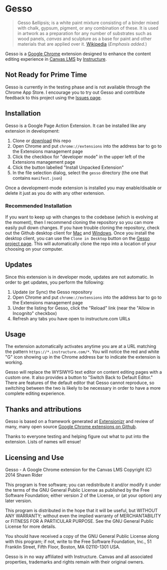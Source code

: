 # Gesso

>  Gesso &ellipsis; is a white paint mixture consisting of a binder mixed with chalk, gypsum, pigment, or any combination of these. It is used in artwork as a preparation for any number of substrates such as wood panels, *canvas* and sculpture as a base for paint and other materials that are applied over it.
> [Wikipedia](http://en.wikipedia.org/wiki/Gesso) (_Emphasis added._)

Gesso is a [Google Chrome](http://www.google.com/chrome/) extension designed to enhance the content editing experience in [Canvas LMS](http://canvas.instructure.com) by [Instructure](http://instructure.com).

## Not Ready for Prime Time

Gesso is currently in the testing phase and is not available through the Chrome App Store. I encourage you to try out Gesso and contribute feedback to this project using the [Issues page](https://github.com/shawnr/gesso/issues). 

## Installation

Gesso is a Google Page Action Extension. It can be installed like any extension in development:

1. Clone or [download](https://github.com/shawnr/gesso/archive/master.zip) this repo
2. Open Chrome and put ``chrome://extensions`` into the address bar to go to the Extensions management page
3. Click the checkbox for "developer mode" in the upper left of the Extensions management page
4. Click the button labelled "Install Unpacked Extension"
5. In the file selection dialog, select the ``gesso`` directory (the one that contains ``manifest.json``)

Once a development-mode extension is installed you may enable/disable or delete it just as you do with any other extension.

### Recommended Installation

If you want to keep up with changes to the codebase (which is evolving at the moment), then I recommend cloning the repository so you can more easily pull down changes. If you have trouble cloning the repository, check out the Github desktop client for [Mac](http://mac.github.com) and [Windows](http://windows.github.com). Once you install the desktop client, you can use the ``Clone in Desktop`` button on the [Gesso project page](https://github.com/shawnr/gesso). This will automatically clone the repo into a location of your choosing on your computer.

## Updates

Since this extension is in developer mode, updates are not automatic. In order to get updates, you perform the following:

1. Update (or Sync) the Gesso repository
2. Open Chrome and put ``chrome://extensions`` into the address bar to go to the Extensions management page
3. Under the listing for Gesso, click the "Reload" link (near the "Allow in Incognito" checkbox)
4. Refresh any tabs you have open to instructure.com URLs

## Usage

The extension automatically activates anytime you are at a URL matching the pattern ``https://*.instructure.com/*``. You will notice the red and white "G" icon showing up in the Chrome address bar to indicate the extension is working.

Gesso will replace the WYSIWYG text editor on content editing pages with a custom one. It also provides a button to "Switch Back to Default Editor." There are features of the default editor that Gesso cannot reproduce, so switching between the two is likely to be necessary in order to have a more complete editing experience.

## Thanks and attributions

Gesso is based on a framework generated at [Extensionizr](http://extensionizr.com/) and review of many, many open source [Google Chrome extensions on Github](https://github.com/search?q=chrome+extension). 

Thanks to everyone testing and helping figure out what to put into the extension. Lists of names will ensue!

## Licensing and Use

Gesso - A Google Chrome extension for the Canvas LMS
Copyright (C) 2014  Shawn Rider

This program is free software; you can redistribute it and/or modify
it under the terms of the GNU General Public License as published by
the Free Software Foundation; either version 2 of the License, or
(at your option) any later version.

This program is distributed in the hope that it will be useful,
but WITHOUT ANY WARRANTY; without even the implied warranty of
MERCHANTABILITY or FITNESS FOR A PARTICULAR PURPOSE.  See the
GNU General Public License for more details.

You should have received a copy of the GNU General Public License along
with this program; if not, write to the Free Software Foundation, Inc.,
51 Franklin Street, Fifth Floor, Boston, MA 02110-1301 USA.

Gesso is in no way affiliated with Instructure. Canvas and all associated properties, trademarks and rights remain with their original owners.